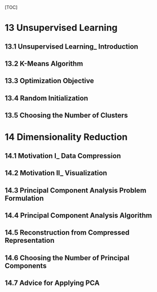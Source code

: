 [TOC]

# 13 Unsupervised Learning

## 13.1 Unsupervised Learning_ Introduction

## 13.2 K-Means Algorithm

## 13.3 Optimization Objective

## 13.4 Random Initialization

## 13.5 Choosing the Number of Clusters

# 14 Dimensionality Reduction
## 14.1 Motivation I_ Data Compression

## 14.2 Motivation II_ Visualization

## 14.3 Principal Component Analysis Problem Formulation

## 14.4 Principal Component Analysis Algorithm

## 14.5 Reconstruction from Compressed Representation

## 14.6 Choosing the Number of Principal Components

## 14.7 Advice for Applying PCA